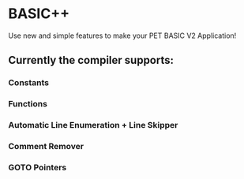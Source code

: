# BASIC++

Use new and simple features to make your PET BASIC V2 Application!

## Currently the compiler supports:
### Constants
### Functions
### Automatic Line Enumeration + Line Skipper
### Comment Remover
### GOTO Pointers
